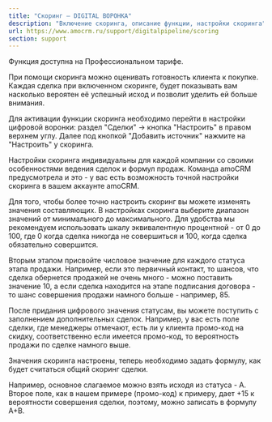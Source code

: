 ```yaml
---
title: "Скоринг — DIGITAL ВОРОНКА"
description: "Включение скоринга, описание функции, настройки скоринга"
url: https://www.amocrm.ru/support/digitalpipeline/scoring
section: support
---
```


Функция доступна на Профессиональном тарифе.

При помощи скоринга можно оценивать готовность клиента к покупке. Каждая сделка при включенном скоринге, будет
показывать вам насколько
вероятен её успешный исход и позволит уделить ей больше внимания.

Для активации функции скоринга необходимо перейти в настройки цифровой воронки: раздел "Сделки" -&gt; кнопка
"Настроить" в правом верхнем
углу. Далее под кнопкой "Добавить источник" нажмите на "Настроить" у скоринга.

Настройки скоринга индивидуальны для каждой компании со своими особенностями ведения сделок и формул продаж. Команда
amoCRM предусмотрела и
это - у вас есть возможность точной настройки скоринга в вашем аккаунте amoCRM.

Для того, чтобы более точно настроить скоринг вы можете изменять значения составляющих. В настройках скоринга
выберите диапазон значений от
минимального до максимального. Для удобства мы рекомендуем использовать шкалу эквивалентную процентной - от 0 до
100, где 0 когда сделка
никогда не совершиться и 100, когда сделка обязательно совершится.

Вторым этапом присвойте числовое значение для каждого статуса этапа продажи. Например, если это первичный контакт, то
шансов, что сделка
обернется продажей не очень много - можно поставить значение 10, а если сделка находится на этапе подписания
договора - то шанс совершения
продажи намного больше - например, 85.

После придания цифрового значения статусам, вы можете поступить с заполнением дополнительных сделок. Например, у вас
есть поле сделки, где
менеджеры отмечают, есть ли у клиента промо-код на скидку, соответственно если имеется промо-код, то вероятность
продажи по сделке намного
выше.

Значения скоринга настроены, теперь необходимо задать формулу, как будет считаться общий скоринг сделки.

Например, основное слагаемое можно взять исходя из статуса - А. Второе поле, как в нашем примере (промо-код) к
примеру, дает +15 к
вероятности совершения сделки, поэтому, можно записать в формулу A+B.